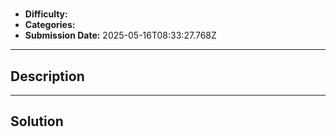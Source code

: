 # 

- **Difficulty:** 
- **Categories:** 
- **Submission Date:** 2025-05-16T08:33:27.768Z

---

## Description


---

## Solution

```

```
